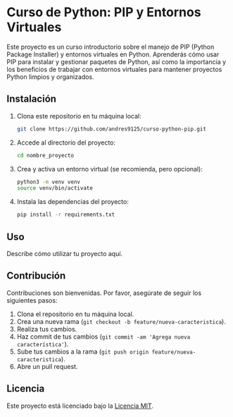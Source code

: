 # Curso de Python: PIP y Entornos Virtuales

Este proyecto es un curso introductorio sobre el manejo de PIP (Python Package Installer) y entornos virtuales en Python. Aprenderás cómo usar PIP para instalar y gestionar paquetes de Python, así como la importancia y los beneficios de trabajar con entornos virtuales para mantener proyectos Python limpios y organizados.

## Instalación

1. Clona este repositorio en tu máquina local:

    ```bash
    git clone https://github.com/andres9125/curso-python-pip.git
    ```

2. Accede al directorio del proyecto:

    ```bash
    cd nombre_proyecto
    ```

3. Crea y activa un entorno virtual (se recomienda, pero opcional):

    ```bash
    python3 -m venv venv
    source venv/bin/activate
    ```

4. Instala las dependencias del proyecto:

    ```bash
    pip install -r requirements.txt
    ```

## Uso

Describe cómo utilizar tu proyecto aquí.

## Contribución

Contribuciones son bienvenidas. Por favor, asegúrate de seguir los siguientes pasos:

1. Clona el repositorio en tu máquina local.
2. Crea una nueva rama (`git checkout -b feature/nueva-caracteristica`).
3. Realiza tus cambios.
4. Haz commit de tus cambios (`git commit -am 'Agrega nueva característica'`).
5. Sube tus cambios a la rama (`git push origin feature/nueva-caracteristica`).
6. Abre un pull request.

## Licencia

Este proyecto está licenciado bajo la [Licencia MIT](https://opensource.org/licenses/MIT).